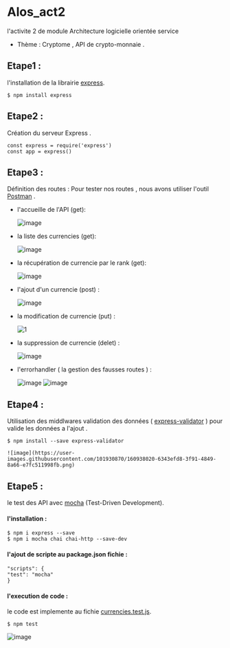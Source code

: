 # Alos_act2
l'activite 2 de module Architecture logicielle orientée service 
- Thème  : Cryptome , API de crypto-monnaie .

## Etape1 :
l'installation de la librairie [express](https://expressjs.com/).

`$ npm install express `

## Etape2 :
Création du serveur Express .

```
const express = require('express')
const app = express() 
```

## Etape3 :
Définition des routes :
Pour tester nos routes , nous avons utiliser l'outil [Postman](https://www.postman.com/)  .
- l'accueille de l'API (get):
  
  ![image](https://user-images.githubusercontent.com/101930870/160936245-81d34291-1a2b-44b5-be20-f895afd54772.png)

- la liste des currencies (get): 
  
  ![image](https://user-images.githubusercontent.com/101930870/160936358-7764f23e-f380-4557-a1ce-ce4c72fe786a.png)

- la récupération de currencie par le rank (get):  
  
  ![image](https://user-images.githubusercontent.com/101930870/160936482-ee783e72-49b5-45ab-bc5e-7c04a295a39a.png)

- l'ajout d'un currencie (post) :
  
  ![image](https://user-images.githubusercontent.com/101930870/160936894-496f6b91-5724-4cd2-a9db-3122b97582ab.png)

- la modification de currencie (put) :
  
  ![1](https://user-images.githubusercontent.com/101930870/160937756-da463964-9998-4f40-9b16-f0b33b868345.PNG)

- la suppression de currencie (delet) :
   
  ![image](https://user-images.githubusercontent.com/101930870/160937415-cefbcea8-741d-4fff-8e71-67db2e6d005f.png)
  
- l'errorhandler ( la gestion des fausses routes ) :

  ![image](https://user-images.githubusercontent.com/62666792/161395748-b0cc0d22-a5c0-4b75-9aea-d2477b0c7647.png)
  ![image](https://user-images.githubusercontent.com/62666792/161395968-c53e5059-6229-41c0-bf70-7fa7467597c8.png)


## Etape4 :
Utilisation des middlwares validation des données ( [express-validator](https://express-validator.github.io/docs/) ) pour valide les données a l'ajout .

`$ npm install --save express-validator `

    ![image](https://user-images.githubusercontent.com/101930870/160938020-6343efd8-3f91-4849-8a66-e7fc511998fb.png)


## Etape5 :
le test des API avec [mocha](https://mochajs.org/) (Test-Driven Development).

#### l'installation :

```
$ npm i express --save
$ npm i mocha chai chai-http --save-dev
```
#### l'ajout de scripte au package.json fichie :

```
"scripts": {
"test": "mocha"
}
```
#### l'execution de code  :
le code est implemente au fichie [currencies.test.js](https://github.com/ferhi-fatah/Alos_act2/blob/main/test/currencies.test.js).

`$ npm test `

  ![image](https://user-images.githubusercontent.com/101930870/160941183-c72b5e11-09df-4c58-9eb0-546d0eafe208.png)
